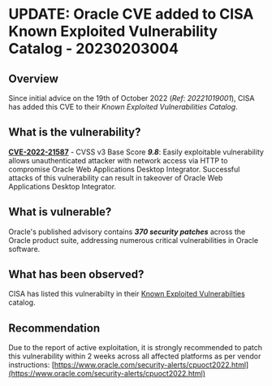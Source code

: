 # UPDATE: Oracle CVE added to CISA Known Exploited Vulnerability Catalog - 20230203004

## Overview
Since initial advice on the 19th of October 2022 (*Ref: 20221019001*), CISA has added this CVE to their *Known Exploited Vulnerabilities Catalog*.

## What is the vulnerability?
[**CVE-2022-21587**](https://cve.mitre.org/cgi-bin/cvename.cgi?name=CVE-2022-21587) - CVSS v3 Base Score ***9.8***: Easily exploitable vulnerability allows unauthenticated attacker with network access via HTTP to compromise Oracle Web Applications Desktop Integrator. Successful attacks of this vulnerability can result in takeover of Oracle Web Applications Desktop Integrator.

## What is vulnerable?
Oracle's published advisory contains ***370 security patches*** across the Oracle product suite, addressing numerous critical vulnerabilities in Oracle software.

## What has been observed?
CISA has listed this vulnerabilty in their [Known Exploited Vulnerabilties](https://www.cisa.gov/known-exploited-vulnerabilities-catalog) catalog.

## Recommendation
Due to the report of active exploitation, it is strongly recommended to patch this vulnerability within 2 weeks across all affected platforms as per vendor instructions: [https://www.oracle.com/security-alerts/cpuoct2022.html](https://www.oracle.com/security-alerts/cpuoct2022.html)